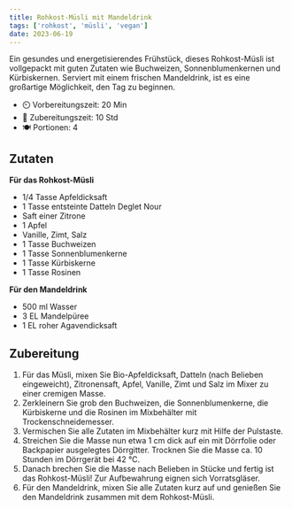 ```yaml
---
title: Rohkost-Müsli mit Mandeldrink
tags: ['rohkost', 'müsli', 'vegan']
date: 2023-06-19
---
```


Ein gesundes und energetisierendes Frühstück, dieses Rohkost-Müsli ist vollgepackt mit guten Zutaten wie Buchweizen, Sonnenblumenkernen und Kürbiskernen. Serviert mit einem frischen Mandeldrink, ist es eine großartige Möglichkeit, den Tag zu beginnen.

- ⏲️ Vorbereitungszeit: 20 Min
- 🍳 Zubereitungszeit: 10 Std
- 🍽️ Portionen: 4

## Zutaten

**Für das Rohkost-Müsli**

- 1/4 Tasse Apfeldicksaft
- 1 Tasse entsteinte Datteln Deglet Nour
- Saft einer Zitrone
- 1 Apfel
- Vanille, Zimt, Salz
- 1 Tasse Buchweizen
- 1 Tasse Sonnenblumenkerne
- 1 Tasse Kürbiskerne
- 1 Tasse Rosinen

**Für den Mandeldrink**

- 500 ml Wasser
- 3 EL Mandelpüree
- 1 EL roher Agavendicksaft

## Zubereitung

1. Für das Müsli, mixen Sie Bio-Apfeldicksaft, Datteln (nach Belieben eingeweicht), Zitronensaft, Apfel, Vanille, Zimt und Salz im Mixer zu einer cremigen Masse.
2. Zerkleinern Sie grob den Buchweizen, die Sonnenblumenkerne, die Kürbiskerne und die Rosinen im Mixbehälter mit Trockenschneidemesser.
3. Vermischen Sie alle Zutaten im Mixbehälter kurz mit Hilfe der Pulstaste.
4. Streichen Sie die Masse nun etwa 1 cm dick auf ein mit Dörrfolie oder Backpapier ausgelegtes Dörrgitter. Trocknen Sie die Masse ca. 10 Stunden im Dörrgerät bei 42 °C.
5. Danach brechen Sie die Masse nach Belieben in Stücke und fertig ist das Rohkost-Müsli! Zur Aufbewahrung eignen sich Vorratsgläser.
6. Für den Mandeldrink, mixen Sie alle Zutaten kurz auf und genießen Sie den Mandeldrink zusammen mit dem Rohkost-Müsli.
